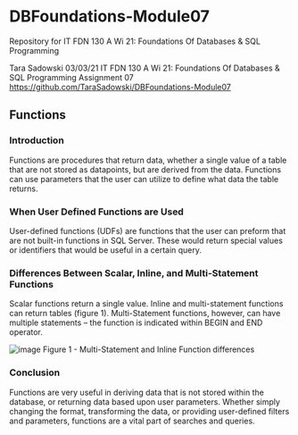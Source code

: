 # DBFoundations-Module07
Repository for IT FDN 130 A Wi 21: Foundations Of Databases &amp; SQL Programming


Tara Sadowski
03/03/21
IT FDN 130 A Wi 21: Foundations Of Databases & SQL Programming
Assignment 07
https://github.com/TaraSadowski/DBFoundations-Module07


## Functions

### Introduction

Functions are procedures that return data, whether a single value of a table that are not stored as datapoints, but are derived from the data.  Functions can use parameters that the user can utilize to define what data the table returns.
  
### When User Defined Functions are Used

User-defined functions (UDFs) are functions that the user can preform that are not built-in functions in SQL Server.  These would return special values or identifiers that would be useful in a certain query.
  
### Differences Between Scalar, Inline, and Multi-Statement Functions

Scalar functions return a single value.  Inline and multi-statement functions can return tables (figure 1).  Multi-Statement functions, however, can have multiple statements – the function is indicated within BEGIN and END operator.

![image](https://user-images.githubusercontent.com/79488525/109891622-3c838180-7c3e-11eb-86e4-51dd62390cd2.png)
Figure 1 - Multi-Statement and Inline Function differences

### Conclusion
Functions are very useful in  deriving data that is not stored within the database, or returning data based upon user parameters.  Whether simply changing the format, transforming the data, or providing user-defined filters and parameters, functions are a vital part of searches and queries.

